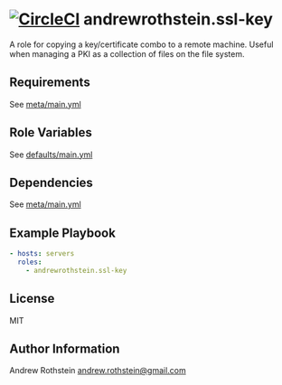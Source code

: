 [![CircleCI](https://circleci.com/gh/andrewrothstein/ansible-ssl-key.svg?style=svg)](https://circleci.com/gh/andrewrothstein/ansible-ssl-key)
andrewrothstein.ssl-key
===========================

A role for copying a key/certificate combo to a remote machine. Useful when managing a PKI as a collection of files on the file system.

Requirements
------------

See [meta/main.yml](meta/main.yml)

Role Variables
--------------

See [defaults/main.yml](defaults/main.yml)

Dependencies
------------

See [meta/main.yml](meta/main.yml)

Example Playbook
----------------

```yml
- hosts: servers
  roles:
    - andrewrothstein.ssl-key
```

License
-------

MIT

Author Information
------------------

Andrew Rothstein <andrew.rothstein@gmail.com>
